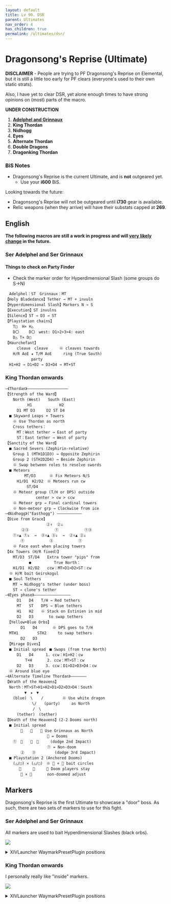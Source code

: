 ```yaml
---
layout: default
title: Lv 90. DSR
parent: Ultimates
nav_order: 4
has_children: true
permalink: /ultimates/dsr/
---
```


# Dragonsong's Reprise (Ultimate)

**DISCLAIMER** - People are trying to PF Dragonsong's Reprise on Elemental, but it is still a little too early for PF clears (everyone's used to their own static strats).

Also, I have yet to clear DSR, yet alone enough times to have strong opinions on (most) parts of the macro.

**UNDER CONSTRUCTION**

1. [**Adelphel and Grinnaux**](en/01_adelphel_and_grinnaux.md)
2. **King Thordan**
3. **Nidhogg**
4. **Eyes**
5. **Alternate Thordan**
6. **Double Dragons**
7. **Dragonking Thordan**

### BiS Notes

- Dragonsong's Reprise is the current Ultimate, and is **not** outgeared yet.
    - Use your **i600** BiS.

Looking towards the future:

- Dragonsong's Reprise will not be outgeared until **i730** gear is available.
- Relic weapons (when they arrive) will have their substats capped at **269**.

## English

**The following macros are still a work in progress and will <u>very likely change</u> in the future.**

### Ser Adelphel and Ser Grinnaux

#### Things to check on Party Finder

- Check the marker order for Hyperdimensional Slash (some groups do S→N)

```
　Adelphel：ST　Grinnaux：MT
【Holy Bladedance】Tether → MT + invuln
【Hyperdimensional Slash】Markers N → S
【Execution】ST invulns
【Silence】ST → D3 → ST
【Playstation chains】
　　T□  H× H△
　　D〇　 　D〇　west: D1>2>3>4: east
　　D△ T× D□
【Haurchefant】
　　　cleave　cleave　　　※ cleaves towards
　　H/R AoE ★ T/M AoE　　　ring (True South)
　　　　　   party
　H1+H2 → D1+D2 → D3+D4 → MT+ST
```

### King Thordan onwards

```
―《Thordan》――――――――――――――――――
【Strength of the Ward】
　　North (West)　　South (East)
　　　　   H1　　　　　　  H2
　　　D1 MT D3　　　D2 ST D4
　■ Skyward Leaps + Towers
　　※ Use Thordan as north
　　Cross tethers：
　　　MT：West tether → East of party
　　　ST：East tether → West of party
【Sanctity of the Ward】
　■ Sacred Severs (Zephirin-relative)
　　Group 1 (MTH1D1D3) → Opposite Zephirin
　　Group 2 (STH2D2D4) → Beside Zephirin
　　※ Swap between roles to resolve swords
　■ Meteors
　　　　　MT/D3　　　 ※ Fix Meteors N/S
　　　H1/D1　H2/D2　※ Meteors run cw
 　　　　　ST/D4
　　※ Meteor group (T/H or DPS) outside
　　　　　　　　center > cw > ccw
　　※ Meteor grp → Final cardinal towers
　　※ Non-meteor grp → Clockwise from ice
―《Nidhogg》("Easthogg") ―――――――――――
【Dive from Grace】
　　　　　　　　　   ②↑  ②↓
　　　  ②③　　　　　   ①　　　　　   ①③
　　①↑▲ ①↓  →  ③↑▲ ③↓  →  ②↑▲ ②↓
　　　　①　　　　　　 ③　　　　　　 ①
　　※ Face east when placing towers
【4x Towers (H/R fixed)】
　　MT/D3　ST/D4　　Extra tower "pips" from
　　　　　  ●　　　　　　True North：
　　H1/D1　H2/D2　　ccw：MT>D1>D2>ST：cw
　※ H/R bait Geirskogul
　■ Soul Tethers
　　MT → Nidhogg's tether (under boss)
　　ST → clone's tether
―《Eyes phase》――――――――――――――――
　　　D1　　D4　　T/H → Red tethers
　　　MT　　ST　　DPS → Blue tethers
　　　H1　　H2　　※ Stack on Estinien in mid
　　　D2　　D3　　　　to swap tethers
　【Yellow+Blue Orbs】
　　　　D1　　D4　　　　※ DPS goes to T/H
　MTH1　　　　　STH2　　　to swap tethers
　　　　D2　　D3
　【Mirage Dives】
　■ Initial spread　■ Swaps (from true North)
　　　D1　　D4　 　 1. ccw：H1>H2：cw
　　　　  T+H　　　　2. ccw：MT>ST：cw
　　　D2　　D3　  　3. ccw：D1>D2>D3>D4：cw
　※ Around blue eye
―《Alternate Timeline Thordan》―――――――
【Wrath of the Heavens】
　North：MT>ST>H1>H2>D1>D2>D3>D4：South
　　　　　▼　★　▼
　　(blue)　\　  /　　　　　※ Use white dragon
　　　　　　　\/　　(party)　　　as North
　　　　　　  /　\　
　　　(tether)　(tether)
【Death of the Heavens】(2-2 Dooms north)
　■ Initial spread
　　　　　　　　※ Use Grinnaux as North
　　　　　　　　　　　 = Dooms
　　①　　　　④　　　(dodge 2nd Impact)
　　　　　　　　　　　① = Non-doom
　　　　②　　③　　　　　(dodge 3rd Impact)
　■ Playstation 2 (Anchored Dooms)
　　(△/□) × (△/□)　※  +  bait circles
　　　 　　　　　　※ Doom players stay
　　　　 × 　　　　non-doomed adjust
```

## Markers

Dragonsong's Reprise is the first Ultimate to showcase a "door" boss. As such, there are two sets of markers to use for this fight.

### Ser Adelphel and Ser Grinnaux

All markers are used to bait Hyperdimensional Slashes (black orbs).

![](images/markers_1.jpg)
<details markdown=block>
<summary markdown=span>XIVLauncher WaymarkPresetPlugin positions</summary>

```json
{"Name":"Adelphel and Grinnaux","MapID":788,"A":{"X":93.015,"Y":0.0,"Z":89.036,"ID":0,"Active":true},"B":{"X":110.964,"Y":0.0,"Z":93.015,"ID":1,"Active":true},"C":{"X":106.985,"Y":0.0,"Z":110.964,"ID":2,"Active":true},"D":{"X":89.036,"Y":0.0,"Z":106.985,"ID":3,"Active":true},"One":{"X":106.985,"Y":0.0,"Z":89.036,"ID":4,"Active":true},"Two":{"X":110.964,"Y":0.0,"Z":106.985,"ID":5,"Active":true},"Three":{"X":93.015,"Y":0.0,"Z":110.964,"ID":6,"Active":true},"Four":{"X":89.036,"Y":0.0,"Z":93.015,"ID":7,"Active":true}}
```

</details>

### King Thordan onwards

I personally really like "inside" markers.

![](images/markers_2.jpg)
<details markdown=block>
<summary markdown=span>XIVLauncher WaymarkPresetPlugin positions</summary>

```json
{"Name":"Dragonsong's Reprise","MapID":788,"A":{"X":100.0,"Y":0.0,"Z":87.0,"ID":0,"Active":true},"B":{"X":113.0,"Y":0.0,"Z":100.0,"ID":1,"Active":true},"C":{"X":100.0,"Y":0.0,"Z":113.0,"ID":2,"Active":true},"D":{"X":87.0,"Y":0.0,"Z":100.0,"ID":3,"Active":true},"One":{"X":109.192,"Y":0.0,"Z":90.808,"ID":4,"Active":true},"Two":{"X":109.192,"Y":0.0,"Z":109.192,"ID":5,"Active":true},"Three":{"X":90.808,"Y":0.0,"Z":109.192,"ID":6,"Active":true},"Four":{"X":90.808,"Y":0.0,"Z":90.808,"ID":7,"Active":true}}
```

</details>
